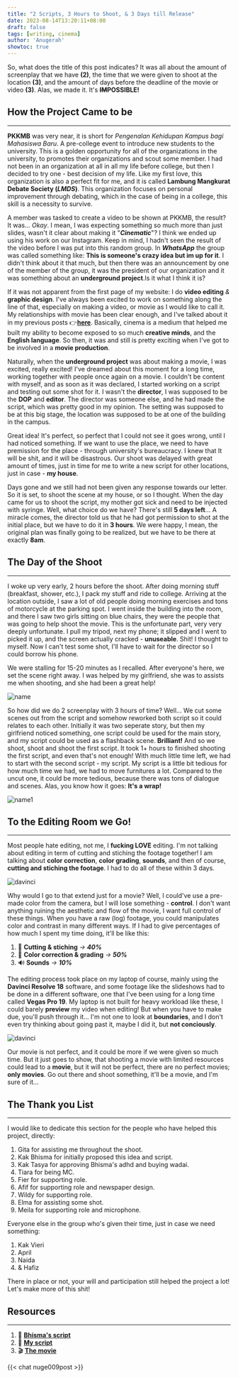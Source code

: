 ```yaml
---
title: "2 Scripts, 3 Hours to Shoot, & 3 Days till Release"
date: 2023-08-14T13:20:11+08:00
draft: false
tags: [writing, cinema]
author: 'Anugerah'
showtoc: true
---
```


So, what does the title of this post indicates? It was all about the amount of screenplay that we have **(2)**, the time that we were given to shoot at the location **(3)**, and the amount of days before the deadline of the movie or video **(3)**. Alas, we made it. It's **~~IM~~POSSIBLE!**

## How the Project Came to be
---
**PKKMB** was very near, it is short for *Pengenalan Kehidupan Kampus bagi Mahasiswa Baru*. A pre-college event to introduce new students to the university. This is a golden opportunity for all of the organizations in the university, to promotes their organizations and scout some member. I had not been in an organization at all in all my life before college, but then I decided to try one - best decision of my life. Like my first love, this organization is also a perfect fit for me, and it is called **Lambung Mangkurat Debate Society (*LMDS*)**. This organization focuses on personal improvement through debating, which in the case of being in a college, this skill is a necessity to survive.

A member was tasked to create a video to be shown at PKKMB, the result? It was... *Okay*. I mean, I was expecting something so much more than just slides, wasn't it clear about making it "***Cinematic***"? I think we ended up using his work on our Instagram. Keep in mind, I hadn't seen the result of the video before I was put into this random group. In ***WhatsApp*** the group was called something like: **This is someone's crazy idea but im up for it**. I didn't think about it that much, but then there was an announcement by one of the member of the group, it was the president of our organization and it was something about an **underground project**.Is it what I think it is?

If it was not apparent from the first page of my website: I do **video editing** *&* **graphic design**. I've always been excited to work on something along the line of that, especially on making a video, or movie as I would like to call it. My relationships with movie has been clear enough, and I've talked about it in my previous posts 👉[**here**](/blogs/007_post). Basically, cinema is a medium that helped me built my ability to become exposed to so much **creative minds**, and the **English language**. So then, it was and still is pretty exciting when I've got to be involved in a **movie production**.

Naturally, when the **underground project** was about making a movie, I was excited, really excited! I've dreamed about this moment for a long time, working together with people once again on a movie. I couldn't be content with myself, and as soon as it was declared, I started working on a script and testing out some shot for it. I wasn't the **director**, I was supposed to be the **DOP** and **editor**. The director was someone else, and he had made the script, which was pretty good in my opinion. The setting was supposed to be at this big stage, the location was supposed to be at one of the building in the campus.

Great idea! It's perfect, so perfect that I could not see it goes wrong, until I had noticed something. If we want to use the place, we need to have premission for the place - through university's bureaucracy. I knew that It will be shit, and it will be disastrous. Our shoot was delayed with great amount of times, just in time for me to write a new script for other locations, just in case - **my house**.

Days gone and we still had not been given any response towards our letter. So it is set, to shoot the scene at my house, or so I thought. When the day came for us to shoot the script, my mother got sick and need to be injected with syringe. Well, what choice do we have? There's still **5 days left**... A miracle comes, the director told us that he had got permission to shot at the initial place, but we have to do it in **3 hours**. We were happy, I mean, the original plan was finally going to be realized, but we have to be there at exactly **8am**.

## The Day of the Shoot
---

I woke up very early, 2 hours before the shoot. After doing morning stuff (breakfast, shower, etc.), I pack my stuff and ride to college. Arriving at the location outside, I saw a lot of old people doing morning exercises and tons of motorcycle at the parking spot. I went inside the building into the room, and there I saw two girls sitting on blue chairs, they were the people that was going to help shoot the movie. This is the unfortunate part, very very deeply unfortunate. I pull my tripod, next my phone; it slipped and I went to picked it up, and the screen actually cracked - **unuseable**. Shit! I thought to myself. Now I can't test some shot, I'll have to wait for the director so I could borrow his phone.

We were stalling for 15-20 minutes as I recalled. After everyone's here, we set the scene right away. I was helped by my girlfriend, she was to assists me when shooting, and she had been a great help!

![name](/20230811_104034.jpg#center)


So how did we do 2 screenplay with 3 hours of time? Well... We cut some scenes out from the script and somehow reworked both script so it could relates to each other. Initially it was two seperate story, but then my girlfriend noticed something, one script could be used for the main story, and my script could be used as a flashback scene. **Brilliant!** And so we shoot, shoot and shoot the first script. It took 1+ hours to finished shooting the first script, and even that's not enough! With much little time left, we had to start with the second script - my script. My script is a little bit tedious for how much time we had, we had to move furnitures a lot. Compared to the uncut one, it could be more tedious, because there was tons of dialogue and scenes. Alas, you know how it goes: **It's a wrap!**

![name1](/2023-08-11.jpeg#center)

## To the Editing Room we Go!
---
Most people hate editing, not me, I **fucking LOVE** editing. I'm not talking about editing in term of cutting and stiching the footage together! I am talking about **color correction**, **color grading**, **sounds**, and then of course, **cutting and stiching the footage**. I had to do all of these within 3 days.

![davinci](/davinki.PNG#center)

Why would I go to that extend just for a movie? Well, I could've use a pre-made color from the camera, but I will lose something - **control**. I don't want anything ruining the aesthetic and flow of the movie, I want full control of these things. When you have a raw (log) footage, you could manipulates color and contrast in many different ways. If I had to give percentages of how much I spent my time doing, it'll be like this:

1. 🎥 **Cutting & stiching** *→* ***40%***
2. 🎨 **Color correction & grading** *→*  ***50%***
3. 🔊 **Sounds** *→* ***10%***

The editing process took place on my laptop of course, mainly using the **Davinci Resolve 18** software, and some footage like the slideshows had to be done in a different software, one that I've been using for a long time called **Vegas Pro 19**. My laptop is not built for heavy workload like these, I could barely **preview** my video when editing! But when you have to make due, you'll push through it... I'm not one to look at **boundaries**, and I don't even try thinking about going past it, maybe I did it, but **not conciously**.

![davinci](/vigas.PNG#center)

Our movie is not perfect, and it could be more if we were given so much time. But it just goes to show, that shooting a movie with limited resources could lead to a **movie**, but it will not be perfect, there are no perfect movies; **only movies**. Go out there and shoot something, it'll be a movie, and I'm sure of it...

## The Thank you List
---
I would like to dedicate this section for the people who have helped this project, directly:

1. Gita for assisting me throughout the shoot.
2. Kak Bhisma for initially proposed this idea and script.
3. Kak Tasya for approving Bhisma's adhd and buying wadai.
4. Tiara for being MC.
5. Fier for supporting role.
6. Afif for supporting role and newspaper design.
7. Wildy for supporting role.
8. Elma for assisting some shot.
9. Meila for supporting role and microphone.

Everyone else in the group who's given their time, just in case we need something:

1. Kak Vieri
2. April
3. Naida
4. & Hafiz

There in place or not, your will and participation still helped the project a lot! Let's make more of this shit!

## Resources
---
1. 📄 [**Bhisma's script**](/prepared_mind.pdf)
2. 📄 [**My script**](/screenplay_Debate.pdf)
3. 🎬 [**The movie**](https://drive.google.com/file/d/1gIrlr6ZRY8y5QuXVJN1MWkurtx8KrepU/view?usp=sharing)

{{< chat nuge009post >}}